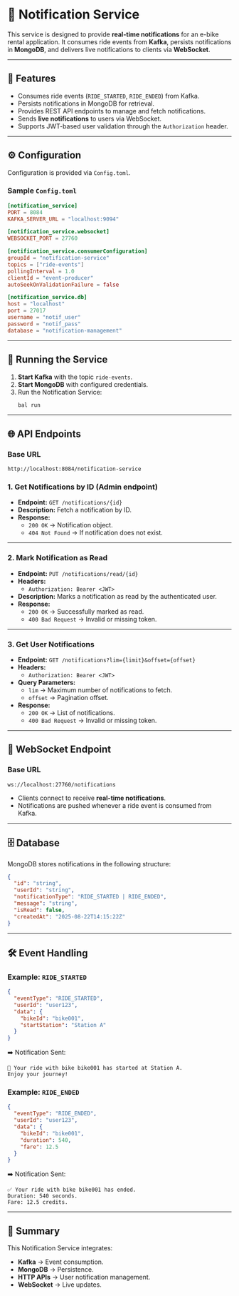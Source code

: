 # 🚴 Notification Service  

This service is designed to provide **real-time notifications** for an e-bike rental application. It consumes ride events from **Kafka**, persists notifications in **MongoDB**, and delivers live notifications to clients via **WebSocket**.  

---

## 📌 Features  
- Consumes ride events (`RIDE_STARTED`, `RIDE_ENDED`) from Kafka.  
- Persists notifications in MongoDB for retrieval.  
- Provides REST API endpoints to manage and fetch notifications.  
- Sends **live notifications** to users via WebSocket.  
- Supports JWT-based user validation through the `Authorization` header.  

---

## ⚙️ Configuration  

Configuration is provided via `Config.toml`.  

### Sample `Config.toml`  

```toml
[notification_service]
PORT = 8084
KAFKA_SERVER_URL = "localhost:9094"

[notification_service.websocket]
WEBSOCKET_PORT = 27760

[notification_service.consumerConfiguration]
groupId = "notification-service"
topics = ["ride-events"]
pollingInterval = 1.0
clientId = "event-producer"
autoSeekOnValidationFailure = false

[notification_service.db]
host = "localhost"
port = 27017
username = "notif_user"
password = "notif_pass"
database = "notification-management"
```

---

## 🚀 Running the Service  

1. **Start Kafka** with the topic `ride-events`.  
2. **Start MongoDB** with configured credentials.  
3. Run the Notification Service:  
   ```bash
   bal run
   ```

---

## 🌐 API Endpoints  

### Base URL  
```
http://localhost:8084/notification-service
```

### 1. **Get Notifications by ID (Admin endpoint)**  
- **Endpoint:** `GET /notifications/{id}`  
- **Description:** Fetch a notification by ID.  
- **Response:**  
  - `200 OK` → Notification object.  
  - `404 Not Found` → If notification does not exist.  

---

### 2. **Mark Notification as Read**  
- **Endpoint:** `PUT /notifications/read/{id}`  
- **Headers:**  
  - `Authorization: Bearer <JWT>`  
- **Description:** Marks a notification as read by the authenticated user.  
- **Response:**  
  - `200 OK` → Successfully marked as read.  
  - `400 Bad Request` → Invalid or missing token.  

---

### 3. **Get User Notifications**  
- **Endpoint:** `GET /notifications?lim={limit}&offset={offset}`  
- **Headers:**  
  - `Authorization: Bearer <JWT>`  
- **Query Parameters:**  
  - `lim` → Maximum number of notifications to fetch.  
  - `offset` → Pagination offset.  
- **Response:**  
  - `200 OK` → List of notifications.  
  - `400 Bad Request` → Invalid or missing token.  

---

## 🔔 WebSocket Endpoint  

### Base URL  
```
ws://localhost:27760/notifications
```

- Clients connect to receive **real-time notifications**.  
- Notifications are pushed whenever a ride event is consumed from Kafka.  

---

## 🗄️ Database  

MongoDB stores notifications in the following structure:  

```json
{
  "id": "string",
  "userId": "string",
  "notificationType": "RIDE_STARTED | RIDE_ENDED",
  "message": "string",
  "isRead": false,
  "createdAt": "2025-08-22T14:15:22Z"
}
```

---

## 🛠️ Event Handling  

### Example: `RIDE_STARTED`  
```json
{
  "eventType": "RIDE_STARTED",
  "userId": "user123",
  "data": {
    "bikeId": "bike001",
    "startStation": "Station A"
  }
}
```

➡️ Notification Sent:  
```
🚴 Your ride with bike bike001 has started at Station A. 
Enjoy your journey!
```

### Example: `RIDE_ENDED`  
```json
{
  "eventType": "RIDE_ENDED",
  "userId": "user123",
  "data": {
    "bikeId": "bike001",
    "duration": 540,
    "fare": 12.5
  }
}
```

➡️ Notification Sent:  
```
✅ Your ride with bike bike001 has ended.
Duration: 540 seconds.
Fare: 12.5 credits.
```

---

## 📖 Summary  

This Notification Service integrates:  
- **Kafka** → Event consumption.  
- **MongoDB** → Persistence.  
- **HTTP APIs** → User notification management.  
- **WebSocket** → Live updates.  
